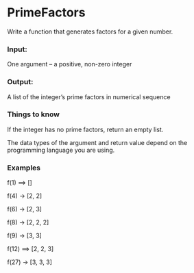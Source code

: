 # PrimeFactors

Write a function that generates factors for a given number.

### Input: 
One argument – a positive, non-zero integer

### Output: 
A list of the integer’s prime factors in numerical sequence


### Things to know
If the integer has no prime factors, return an empty list.

The data types of the argument and return value depend on the programming
language you are using.


### Examples
f(1)  ==>  []

f(4) -> [2, 2]

f(6) -> [2, 3]

f(8) -> [2, 2, 2]

f(9) -> [3, 3]

f(12) ==>  [2, 2, 3]

f(27) -> [3, 3, 3]
